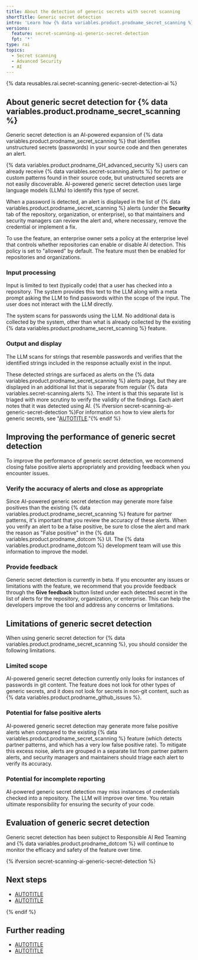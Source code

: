 ```yaml
---
title: About the detection of generic secrets with secret scanning
shortTitle: Generic secret detection
intro: 'Learn how {% data variables.product.prodname_secret_scanning %} uses AI to scan and create alerts for unstructured secrets, such as passwords.'
versions:
  feature: secret-scanning-ai-generic-secret-detection
  fpt: '*'
type: rai
topics:
  - Secret scanning
  - Advanced Security
  - AI
---
```


<!--Note on the versioning above ^. This article is visible to free, pro, team users for transparency. They cannot use the feature so `fpt` is not included in the feature definition.-->

{% data reusables.rai.secret-scanning.generic-secret-detection-ai %}

## About generic secret detection for {% data variables.product.prodname_secret_scanning %}

Generic secret detection is an AI-powered expansion of {% data variables.product.prodname_secret_scanning %} that identifies unstructured secrets (passwords) in your source code and then generates an alert.

{% data variables.product.prodname_GH_advanced_security %} users can already receive {% data variables.secret-scanning.alerts %} for partner or custom patterns found in their source code, but unstructured secrets are not easily discoverable. AI-powered generic secret detection uses large language models (LLMs) to identify this type of secret.

When a password is detected, an alert is displayed in the list of {% data variables.product.prodname_secret_scanning %} alerts (under the **Security** tab of the repository, organization, or enterprise), so that maintainers and security managers can review the alert and, where necessary, remove the credential or implement a fix.

To use the feature, an enterprise owner sets a policy at the enterprise level that controls whether repositories can enable or disable AI detection. This policy is set to "allowed" by default. The feature must then be enabled for repositories and organizations.

### Input processing

Input is limited to text (typically code) that a user has checked into a repository. The system provides this text to the LLM along with a meta prompt asking the LLM to find passwords within the scope of the input. The user does not interact with the LLM directly.

The system scans for passwords using the LLM. No additional data is collected by the system, other than what is already collected by the existing {% data variables.product.prodname_secret_scanning %} feature.

### Output and display

The LLM scans for strings that resemble passwords and verifies that the identified strings included in the response actually exist in the input.

These detected strings are surfaced as alerts on the {% data variables.product.prodname_secret_scanning %} alerts page, but they are displayed in an additional list that is separate from regular {% data variables.secret-scanning.alerts %}. The intent is that this separate list is triaged with more scrutiny to verify the validity of the findings. Each alert notes that it was detected using AI. {% ifversion secret-scanning-ai-generic-secret-detection %}For information on how to view alerts for generic secrets, see "[AUTOTITLE](/code-security/secret-scanning/managing-alerts-from-secret-scanning)."{% endif %}

## Improving the performance of generic secret detection

To improve the performance of generic secret detection, we recommend closing false positive alerts appropriately and providing feedback when you encounter issues.

### Verify the accuracy of alerts and close as appropriate

Since AI-powered generic secret detection may generate more false positives than the existing {% data variables.product.prodname_secret_scanning %} feature for partner patterns, it's important that you review the accuracy of these alerts. When you verify an alert to be a false positive, be sure to close the alert and mark the reason as "False positive" in the {% data variables.product.prodname_dotcom %} UI. The {% data variables.product.prodname_dotcom %} development team will use this information to improve the model.

### Provide feedback

Generic secret detection is currently in beta. If you encounter any issues or limitations with the feature, we recommend that you provide feedback through the **Give feedback** button listed under each detected secret in the list of alerts for the repository, organization, or enterprise. This can help the developers improve the tool and address any concerns or limitations.

## Limitations of generic secret detection

When using generic secret detection for {% data variables.product.prodname_secret_scanning %}, you should consider the following limitations.

### Limited scope

AI-powered generic secret detection currently only looks for instances of passwords in git content. The feature does not look for other types of generic secrets, and it does not look for secrets in non-git content, such as {% data variables.product.prodname_github_issues %}.

### Potential for false positive alerts

AI-powered generic secret detection may generate more false positive alerts when compared to the existing {% data variables.product.prodname_secret_scanning %} feature (which detects partner patterns, and which has a very low false positive rate). To mitigate this excess noise, alerts are grouped in a separate list from partner pattern alerts, and security managers and maintainers should triage each alert to verify its accuracy.

### Potential for incomplete reporting

AI-powered generic secret detection may miss instances of credentials checked into a repository. The LLM will improve over time. You retain ultimate responsibility for ensuring the security of your code.

## Evaluation of generic secret detection

Generic secret detection has been subject to Responsible AI Red Teaming and {% data variables.product.prodname_dotcom %} will continue to monitor the efficacy and safety of the feature over time.

{% ifversion secret-scanning-ai-generic-secret-detection %}

## Next steps

* [AUTOTITLE](/code-security/secret-scanning/enabling-ai-powered-generic-secret-detection)
* [AUTOTITLE](/code-security/secret-scanning/managing-alerts-from-secret-scanning)

{% endif %}

## Further reading

* [AUTOTITLE](/code-security/secret-scanning/about-secret-scanning)
* [AUTOTITLE](/admin/policies/enforcing-policies-for-your-enterprise/enforcing-policies-for-code-security-and-analysis-for-your-enterprise#enforcing-a-policy-to-manage-the-use-of-generic-secret-detection-for-secret-scanning-in-your-enterprises-repositories)
